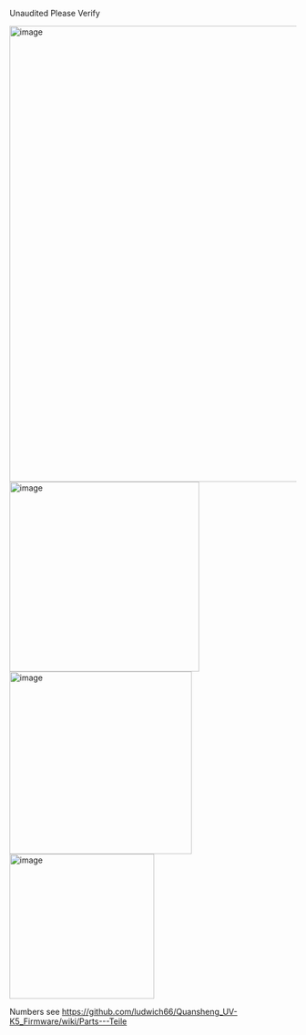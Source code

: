 Unaudited Please Verify

<img width="800" alt="image" src="https://github.com/ludwich66/Quansheng_UV-K5_Wiki/assets/12202733/9a24503b-594c-49f4-9539-cd3d2e60fe43">


<img width="333" alt="image" src="https://github.com/ludwich66/Quansheng_UV-K5_Wiki/assets/12202733/c9cc278e-06af-481b-a6b3-514ea18e3be5">
<img width="320" alt="image" src="https://github.com/ludwich66/Quansheng_UV-K5_Wiki/assets/12202733/43317cb7-e9e5-4df7-8311-e85ae1e7f6ad">
<img width="254" alt="image" src="https://github.com/ludwich66/Quansheng_UV-K5_Wiki/assets/12202733/b2fc4ebb-357d-4487-a412-26ae67ab6ec3">

Numbers see https://github.com/ludwich66/Quansheng_UV-K5_Firmware/wiki/Parts---Teile